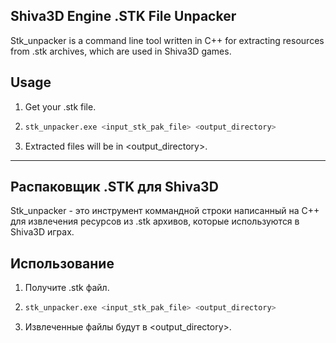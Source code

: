 ## Shiva3D Engine .STK File Unpacker
Stk_unpacker is a command line tool written in C++ for extracting resources from .stk archives, which are used in Shiva3D games.
## Usage
1. Get your .stk file.
2. ```bash
   stk_unpacker.exe <input_stk_pak_file> <output_directory>
    ```
4. Extracted files will be in <output_directory>.
---
## Распаковщик .STK для Shiva3D
Stk_unpacker - это инструмент коммандной строки написанный на C++ для извлечения ресурсов из .stk архивов, которые используются в Shiva3D играх.
## Использование
1. Получите .stk файл.
2. ```bash
   stk_unpacker.exe <input_stk_pak_file> <output_directory>
    ```
4. Извлеченные файлы будут в <output_directory>.
